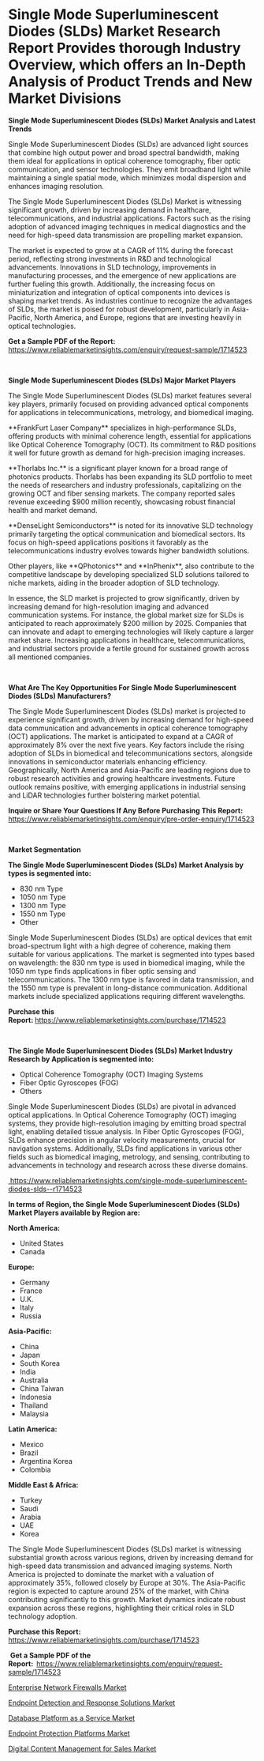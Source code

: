 <p><h1>Single Mode Superluminescent Diodes (SLDs) Market Research Report Provides thorough Industry Overview, which offers an In-Depth Analysis of Product Trends and New Market Divisions</h1></p><p><strong>Single Mode Superluminescent Diodes (SLDs) Market Analysis and Latest Trends</strong></p>
<p><p>Single Mode Superluminescent Diodes (SLDs) are advanced light sources that combine high output power and broad spectral bandwidth, making them ideal for applications in optical coherence tomography, fiber optic communication, and sensor technologies. They emit broadband light while maintaining a single spatial mode, which minimizes modal dispersion and enhances imaging resolution.</p><p>The Single Mode Superluminescent Diodes (SLDs) Market is witnessing significant growth, driven by increasing demand in healthcare, telecommunications, and industrial applications. Factors such as the rising adoption of advanced imaging techniques in medical diagnostics and the need for high-speed data transmission are propelling market expansion. </p><p>The market is expected to grow at a CAGR of 11% during the forecast period, reflecting strong investments in R&D and technological advancements. Innovations in SLD technology, improvements in manufacturing processes, and the emergence of new applications are further fueling this growth. Additionally, the increasing focus on miniaturization and integration of optical components into devices is shaping market trends. As industries continue to recognize the advantages of SLDs, the market is poised for robust development, particularly in Asia-Pacific, North America, and Europe, regions that are investing heavily in optical technologies.</p></p>
<p><strong>Get a Sample PDF of the Report:&nbsp;</strong> <a href="https://www.reliablemarketinsights.com/enquiry/request-sample/1714523?utm_campaign=1584&utm_medium=2&utm_source=Github&utm_content=ia&utm_term=22102024&utm_id=single-mode-superluminescent-diodes-slds">https://www.reliablemarketinsights.com/enquiry/request-sample/1714523</a></p>
<p>&nbsp;</p>
<p><strong>Single Mode Superluminescent Diodes (SLDs) Major Market Players</strong></p>
<p><p>The Single Mode Superluminescent Diodes (SLDs) market features several key players, primarily focused on providing advanced optical components for applications in telecommunications, metrology, and biomedical imaging. </p><p>**FrankFurt Laser Company** specializes in high-performance SLDs, offering products with minimal coherence length, essential for applications like Optical Coherence Tomography (OCT). Its commitment to R&D positions it well for future growth as demand for high-precision imaging increases.</p><p>**Thorlabs Inc.** is a significant player known for a broad range of photonics products. Thorlabs has been expanding its SLD portfolio to meet the needs of researchers and industry professionals, capitalizing on the growing OCT and fiber sensing markets. The company reported sales revenue exceeding $900 million recently, showcasing robust financial health and market demand.</p><p>**DenseLight Semiconductors** is noted for its innovative SLD technology primarily targeting the optical communication and biomedical sectors. Its focus on high-speed applications positions it favorably as the telecommunications industry evolves towards higher bandwidth solutions.</p><p>Other players, like **QPhotonics** and **InPhenix**, also contribute to the competitive landscape by developing specialized SLD solutions tailored to niche markets, aiding in the broader adoption of SLD technology.</p><p>In essence, the SLD market is projected to grow significantly, driven by increasing demand for high-resolution imaging and advanced communication systems. For instance, the global market size for SLDs is anticipated to reach approximately $200 million by 2025. Companies that can innovate and adapt to emerging technologies will likely capture a larger market share. Increasing applications in healthcare, telecommunications, and industrial sectors provide a fertile ground for sustained growth across all mentioned companies.</p></p>
<p>&nbsp;</p>
<p><strong>What Are The Key Opportunities For Single Mode Superluminescent Diodes (SLDs) Manufacturers?</strong></p>
<p><p>The Single Mode Superluminescent Diodes (SLDs) market is projected to experience significant growth, driven by increasing demand for high-speed data communication and advancements in optical coherence tomography (OCT) applications. The market is anticipated to expand at a CAGR of approximately 8% over the next five years. Key factors include the rising adoption of SLDs in biomedical and telecommunications sectors, alongside innovations in semiconductor materials enhancing efficiency. Geographically, North America and Asia-Pacific are leading regions due to robust research activities and growing healthcare investments. Future outlook remains positive, with emerging applications in industrial sensing and LiDAR technologies further bolstering market potential.</p></p>
<p><strong>Inquire or Share Your Questions If Any Before Purchasing This Report:</strong> <a href="https://www.reliablemarketinsights.com/enquiry/pre-order-enquiry/1714523?utm_campaign=1584&utm_medium=2&utm_source=Github&utm_content=ia&utm_term=22102024&utm_id=single-mode-superluminescent-diodes-slds">https://www.reliablemarketinsights.com/enquiry/pre-order-enquiry/1714523</a></p>
<p>&nbsp;</p>
<p><strong>Market Segmentation</strong></p>
<p><strong>The Single Mode Superluminescent Diodes (SLDs) Market Analysis by types is segmented into:</strong></p>
<p><ul><li>830 nm Type</li><li>1050 nm Type</li><li>1300 nm Type</li><li>1550 nm Type</li><li>Other</li></ul></p>
<p><p>Single Mode Superluminescent Diodes (SLDs) are optical devices that emit broad-spectrum light with a high degree of coherence, making them suitable for various applications. The market is segmented into types based on wavelength: the 830 nm type is used in biomedical imaging, while the 1050 nm type finds applications in fiber optic sensing and telecommunications. The 1300 nm type is favored in data transmission, and the 1550 nm type is prevalent in long-distance communication. Additional markets include specialized applications requiring different wavelengths.</p></p>
<p><strong>Purchase this Report:&nbsp;</strong><a href="https://www.reliablemarketinsights.com/purchase/1714523?utm_campaign=1584&utm_medium=2&utm_source=Github&utm_content=ia&utm_term=22102024&utm_id=single-mode-superluminescent-diodes-slds">https://www.reliablemarketinsights.com/purchase/1714523</a></p>
<p>&nbsp;</p>
<p><strong>The Single Mode Superluminescent Diodes (SLDs) Market Industry Research by Application is segmented into:</strong></p>
<p><ul><li>Optical Coherence Tomography (OCT) Imaging Systems</li><li>Fiber Optic Gyroscopes (FOG)</li><li>Others</li></ul></p>
<p><p>Single Mode Superluminescent Diodes (SLDs) are pivotal in advanced optical applications. In Optical Coherence Tomography (OCT) imaging systems, they provide high-resolution imaging by emitting broad spectral light, enabling detailed tissue analysis. In Fiber Optic Gyroscopes (FOG), SLDs enhance precision in angular velocity measurements, crucial for navigation systems. Additionally, SLDs find applications in various other fields such as biomedical imaging, metrology, and sensing, contributing to advancements in technology and research across these diverse domains.</p></p>
<p><a href="https://www.reliablemarketinsights.com/single-mode-superluminescent-diodes-slds--r1714523?utm_campaign=1584&utm_medium=2&utm_source=Github&utm_content=ia&utm_term=22102024&utm_id=single-mode-superluminescent-diodes-slds">&nbsp;https://www.reliablemarketinsights.com/single-mode-superluminescent-diodes-slds--r1714523</a></p>
<p><strong>In terms of Region, the Single Mode Superluminescent Diodes (SLDs) Market Players available by Region are:</strong></p>
<p>
    <p> <strong> North America: </strong>
        <ul>
            <li>United States</li>
            <li>Canada</li>
        </ul>
        </p> 
    <p> <strong> Europe: </strong>
        <ul>
            <li>Germany</li>
            <li>France</li>
            <li>U.K.</li>
            <li>Italy</li>
            <li>Russia</li>
        </ul>
        </p> 
    <p> <strong> Asia-Pacific: </strong>
        <ul>
            <li>China</li>
            <li>Japan</li>
            <li>South Korea</li>
            <li>India</li>
            <li>Australia</li>
            <li>China Taiwan</li>
            <li>Indonesia</li>
            <li>Thailand</li>
            <li>Malaysia</li>
        </ul>
        </p> 
    <p> <strong> Latin America: </strong>
        <ul>
            <li>Mexico</li>
            <li>Brazil</li>
            <li>Argentina Korea</li>
            <li>Colombia</li>
        </ul>
        </p> 
    <p> <strong> Middle East & Africa: </strong>
        <ul>
            <li>Turkey</li>
            <li>Saudi</li>
            <li>Arabia</li>
            <li>UAE</li>
            <li>Korea</li>
        </ul>
    </p>
    </p>
<p><p>The Single Mode Superluminescent Diodes (SLDs) market is witnessing substantial growth across various regions, driven by increasing demand for high-speed data transmission and advanced imaging systems. North America is projected to dominate the market with a valuation of approximately 35%, followed closely by Europe at 30%. The Asia-Pacific region is expected to capture around 25% of the market, with China contributing significantly to this growth. Market dynamics indicate robust expansion across these regions, highlighting their critical roles in SLD technology adoption.</p></p>
<p><strong>Purchase this Report: </strong><a href="https://www.reliablemarketinsights.com/purchase/1714523?utm_campaign=1584&utm_medium=2&utm_source=Github&utm_content=ia&utm_term=22102024&utm_id=single-mode-superluminescent-diodes-slds">https://www.reliablemarketinsights.com/purchase/1714523</a></p>
<p>&nbsp;<strong>Get a Sample PDF of the Report:&nbsp;&nbsp;</strong><a href="https://www.reliablemarketinsights.com/enquiry/request-sample/1714523?utm_campaign=1584&utm_medium=2&utm_source=Github&utm_content=ia&utm_term=22102024&utm_id=single-mode-superluminescent-diodes-slds">https://www.reliablemarketinsights.com/enquiry/request-sample/1714523</a></p>
<p><strong></strong></p>
<p><p><a href="https://www.linkedin.com/pulse/enterprise-network-firewalls-market-global-trends-forecast-b3goe?utm_campaign=1584&utm_medium=2&utm_source=Github&utm_content=ia&utm_term=22102024&utm_id=single-mode-superluminescent-diodes-slds">Enterprise Network Firewalls Market</a></p><p><a href="https://www.linkedin.com/pulse/endpoint-detection-response-solutions-market-pulse-146-expansion-jyq9c?utm_campaign=1584&utm_medium=2&utm_source=Github&utm_content=ia&utm_term=22102024&utm_id=single-mode-superluminescent-diodes-slds">Endpoint Detection and Response Solutions Market</a></p><p><a href="https://www.linkedin.com/pulse/influencing-factors-database-platform-service-market-insights-lcvge?utm_campaign=1584&utm_medium=2&utm_source=Github&utm_content=ia&utm_term=22102024&utm_id=single-mode-superluminescent-diodes-slds">Database Platform as a Service Market</a></p><p><a href="https://www.linkedin.com/pulse/opportunities-challenges-endpoint-protection-platforms-market-6e0hc?utm_campaign=1584&utm_medium=2&utm_source=Github&utm_content=ia&utm_term=22102024&utm_id=single-mode-superluminescent-diodes-slds">Endpoint Protection Platforms Market</a></p><p><a href="https://www.linkedin.com/pulse/digital-content-management-sales-market-indicators-size-regional-k9q7c?utm_campaign=1584&utm_medium=2&utm_source=Github&utm_content=ia&utm_term=22102024&utm_id=single-mode-superluminescent-diodes-slds">Digital Content Management for Sales Market</a></p></p>